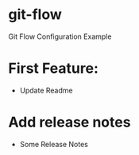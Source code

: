 # git-flow
Git Flow Configuration Example

# First Feature:
- Update Readme

# Add release notes
- Some Release Notes
